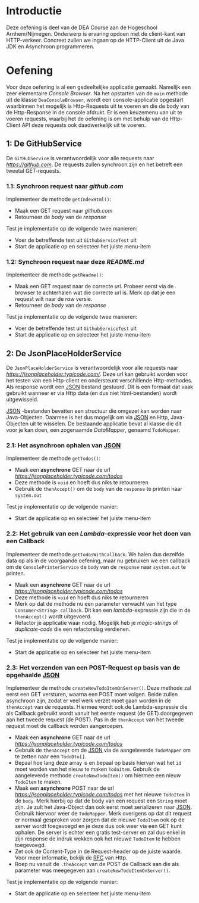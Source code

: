 <!--- 37 --->
# Introductie
Deze oefening is deel van de DEA Course aan de Hogeschool Arnhem/Nijmegen. 
Onderwerp is ervaring opdoen met de client-kant van HTTP-verkeer. Concreet zullen we ingaan
op de HTTP-Client uit de Java JDK en Asynchroon programmeren.

# Oefening
Voor deze oefening is al een gedeeltelijke applicatie gemaakt. Namelijk een zeer elementaire
*Console Browser*. Na het opstarten van de `main` methode uit de klasse `DeaConsoleBrowser`, 
wordt een console-applicatie opgestart waarbinnen het mogelijk is Http-Requests uit te
voeren en die de body van de Http-Response in de console afdrukt. Er is een keuzemenu van
uit te voeren requests, waarbij het de oefening is om met behulp van de Http-Client API deze
requests ook daadwerkelijk uit te voeren. 

## 1: De GitHubService
De `GitHubService` is verantwoordelijk voor alle requests naar *https://github.com*. De requests zullen
synchroon zijn en het betreft een tweetal GET-requests.

### 1.1: Synchroon request naar *github.com*
Implementeer de methode `getIndexHtml()`:
* Maak een GET request naar *github.com*
* Retourneer de *body* van de *response*

Test je implementatie op de volgende twee manieren:
* Voer de betreffende test uit `GithubServiceTest` uit 
* Start de applicatie op en selecteer het juiste menu-item

### 1.2: Synchroon request naar deze *README.md*
Implementeer de methode `getReadme()`:
* Maak een GET request naar de correcte *url*. Probeer eerst via de browser te achterhalen wat
die correcte url is. Merk op dat je een request wilt naar de *raw* versie. 
* Retourneer de *body* van de *response*

Test je implementatie op de volgende twee manieren:
* Voer de betreffende test uit `GithubServiceTest` uit 
* Start de applicatie op en selecteer het juiste menu-item

## 2: De JsonPlaceHolderService
De `JsonPlaceHolderService` is verantwoordelijk voor alle requests naar *https://jsonplaceholder.typicode.com/*. 
Deze url kan gebruikt worden voor het testen van een Http-client en ondersteunt verschillende Http-methodes. Als 
response wordt een [JSON](https://www.json.org/) bestand gestuurd. Dit is een formaat dat vaak gebruikt wanneer er via Http data (en dus niet
html-bestanden) wordt uitgewisseld. 

[JSON](https://www.json.org/) -bestanden bevatten een structuur die omgezet kan worden naar Java-Objecten. Daarmee is het dus mogelijk om via
[JSON](https://www.json.org/) en Http, Java-Objecten uit te wisselen.  De bestaande applicatie bevat al klasse die dit voor je kan doen, een 
zogenaamde *DataMapper*, genaamd `TodoMapper`.

### 2.1: Het asynchroon ophalen van [JSON](https://www.json.org/)
Implementeer de methode `getTodos()`:
* Maak een **asynchrone** GET naar de url *https://jsonplaceholder.typicode.com/todos*
* Deze methode is `void` en hoeft dus niks te retourneren
* Gebruik de `thenAccept()` om de `body` van de `response` te printen naar `system.out`

Test je implementatie op de volgende manier:
* Start de applicatie op en selecteer het juiste menu-item

### 2.2: Het gebruik van een *Lambda*-expressie voor het doen van een Callback
Implementeer de methode `getTodosWithCallback`. We halen dus dezelfde data op als in de voorgaande oefening, 
maar nu gebruiken we een callback om de `ConsolePrinterService` de `body` van de `response` naar `system.out`
te printen. 

* Maak een **asynchrone** GET naar de url *https://jsonplaceholder.typicode.com/todos*
* Deze methode is `void` en hoeft dus niks te retourneren
* Merk op dat de methode nu een parameter verwacht van het type `Consumer<String> callback`. Dit kan
een *lambda*-expressie zijn die in de `thenAccept()` wordt uitgevoerd.
* Refactor je applicatie waar nodig. Mogelijk heb je *magic-strings* of *duplicate-code* die een 
refactorslag verdienen.

Test je implementatie op de volgende manier:
* Start de applicatie op en selecteer het juiste menu-item

### 2.3: Het verzenden van een POST-Request op basis van de opgehaalde [JSON](https://www.json.org/)
Implementeer de methode `createNewTodoItemOnServer()`. Deze methode zal eerst een GET versturen, waarna een POST moet 
volgen. Beide zullen asynchroon zijn, zodat er veel werk verzet moet gaan worden in de `thenAccept` van de 
requests. Hiermee wordt ook de Lambda-expressie die als Callback gebruikt wordt vanuit het eerste request (de GET) doorgegeven aan het
tweede request (de POST). Pas in de `thenAccept` van het tweede request moet de callback worden aangeroepen.

* Maak een **asynchrone** GET naar de url *https://jsonplaceholder.typicode.com/todos*
* Gebruik de `thenAccept` om de [JSON](https://www.json.org/) via de aangeleverde `TodoMapper` om te zetten
naar een `TodoDto[]`.
* Bepaal hoe lang deze array is en bepaal op basis hiervan wat het `id` moet worden van het nieuw te maken `TodoItem`. Gebruik
de aangeleverde methode `createNewTodoItem()` om hiermee een nieuw `TodoItem` te maken.
* Maak een **asynchrone** POST naar de url *https://jsonplaceholder.typicode.com/todos* met het nieuwe `TodoItem` in de `body`.
Merk hierbij op dat de body van een request een `String` moet zijn. Je zult het Java-Object dan ook eerst moet serializeren naar
[JSON](https://www.json.org/). Gebruik hiervoor weer de `TodoMapper`. Merk overigens op dat dit request er normaal
gesproken voor zorgen dat de nieuwe `TodoItem` ook op de server wordt toegevoegd en je deze dus ook weer via een GET kunt ophalen.
De server is echter een gratis test-server en zal dus enkel in zijn response de indruk wekken ook het nieuwe `TodoItem` te hebben 
toegevoegd.
* Zet ook de Content-Type in de Request-header op de juiste waarde. Voor meer informatie, bekijk de [RFC](https://tools.ietf.org/html/rfc7230)
van Http.
* Roep nu vanuit de `.theAccept` van de POST de Callback aan die als parameter was meegegeven aan `createNewTodoItemOnServer()`.

Test je implementatie op de volgende manier:
* Start de applicatie op en selecteer het juiste menu-item
